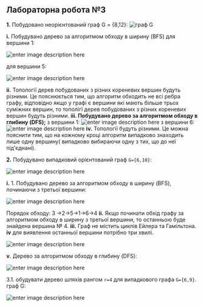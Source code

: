 
## Лабораторна робота №3
**1.** Побудовано неорієнтований граф G = {8,12}:
![граф G](https://i.ibb.co/LJr1hk9/8-12.png)

**i.** Побудувано дерево за алгоритмом обходу в ширину (BFS) для вершини 1:

![enter image description here](https://i.ibb.co/Vmj3CjS/1.png)

для вершини 5:

![enter image description here](https://i.ibb.co/hVmCpWv/2.png)

**іі.** Топології дерев побудованих з різних кореневих вершин будуть різними. Це пояснюється тим, що алгоритм обходить не всі ребра графу, відповідно якщо у графі є вершини які мають більше трьох суміжних вершин, то тополігї дерев побудованих з різних кореневих вершин будуть різними.
**ііі. Побудувано дерево за алгоритмом обходу в глибину (DFS);** 
з вершини 1:
![enter image description here](https://i.ibb.co/3c4Ys29/11.png)
з вершини 6:
![enter image description here](https://i.ibb.co/bX8vG1x/22.png)
**iv.** Топології будуть різними. Це можна пояснити тим, що на кожному кроці алгоритм випадково  знаходить лише одну вершину( випадково вибираючи одну з тих, що до неї під'єднані). 

**2.** Побудувано випадковий орієнтований граф `G={6,10}`:

![enter image description here](https://i.ibb.co/hDgJQf7/Screenshot-2.png)

**i.** 1.  Побудувано дерево за алгоритмом обходу в ширину (BFS), починаючи з третьої вершини:

![enter image description here](https://i.ibb.co/CwtYnRx/Screenshot-3.png)

Порядок обходу: 3 ->2->5->1->6->4
**ii.** Якщо починати обхід графу за алгоритмом обходу в ширину  з третьої вершини, то останньою буде знайдена вершина № 4.
**іii.**  Граф не містить циклів Ейлера та Гамільтона.
**іv**  для виявлення останньої вершини потрібно три хвилі.

![enter image description here](https://i.ibb.co/KhvCKcr/Screenshot-4.png)

**v.** Дерево за алгоритмом обходу в глибину (DFS):

![enter image description here](https://i.ibb.co/McYysDZ/123.png)

3.1.  обудувати дерево шляхів рангом  `r=4`  для випадкового графа  `G={6,9}`.
граф G:

![enter image description here](https://i.ibb.co/6X91VqH/G.png)
